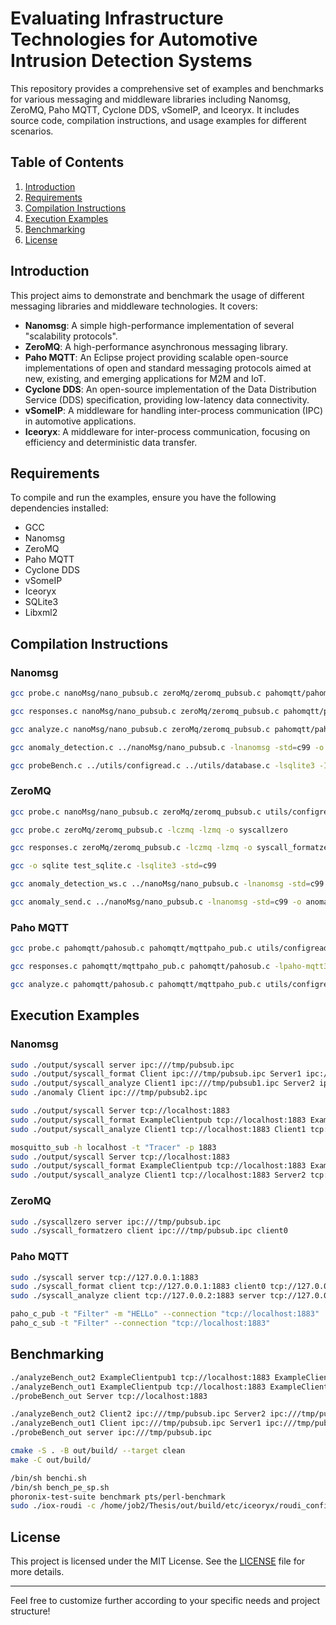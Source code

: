 # Evaluating Infrastructure Technologies for Automotive Intrusion Detection Systems

This repository provides a comprehensive set of examples and benchmarks for various messaging and middleware libraries including Nanomsg, ZeroMQ, Paho MQTT, Cyclone DDS, vSomeIP, and Iceoryx. It includes source code, compilation instructions, and usage examples for different scenarios.

## Table of Contents
1. [Introduction](#introduction)
2. [Requirements](#requirements)
3. [Compilation Instructions](#compilation-instructions)
4. [Execution Examples](#execution-examples)
5. [Benchmarking](#benchmarking)
6. [License](#license)

## Introduction
This project aims to demonstrate and benchmark the usage of different messaging libraries and middleware technologies. It covers:

- **Nanomsg**: A simple high-performance implementation of several "scalability protocols".
- **ZeroMQ**: A high-performance asynchronous messaging library.
- **Paho MQTT**: An Eclipse project providing scalable open-source implementations of open and standard messaging protocols aimed at new, existing, and emerging applications for M2M and IoT.
- **Cyclone DDS**: An open-source implementation of the Data Distribution Service (DDS) specification, providing low-latency data connectivity.
- **vSomeIP**: A middleware for handling inter-process communication (IPC) in automotive applications.
- **Iceoryx**: A middleware for inter-process communication, focusing on efficiency and deterministic data transfer.

## Requirements
To compile and run the examples, ensure you have the following dependencies installed:
- GCC
- Nanomsg
- ZeroMQ
- Paho MQTT
- Cyclone DDS
- vSomeIP
- Iceoryx
- SQLite3
- Libxml2

## Compilation Instructions
### Nanomsg
```sh
gcc probe.c nanoMsg/nano_pubsub.c zeroMq/zeromq_pubsub.c pahomqtt/pahomq_pubsub.c utils/configread.c factory/handlerFactory.c -I/usr/include/libxml2 -lxml2 -lnanomsg -lczmq -lzmq -lpaho-mqtt3a -w -o output/syscall

gcc responses.c nanoMsg/nano_pubsub.c zeroMq/zeromq_pubsub.c pahomqtt/pahomq_pubsub.c utils/configread.c factory/handlerFactory.c -I/usr/include/libxml2 -lxml2 -lnanomsg -lczmq -lzmq -lpaho-mqtt3a -w -o output/syscall_format

gcc analyze.c nanoMsg/nano_pubsub.c zeroMq/zeromq_pubsub.c pahomqtt/pahomq_pubsub.c utils/configread.c utils/database.c factory/handlerFactory.c -lnanomsg -I/usr/include/libxml2 -lxml2 -lsqlite3 -std=c99 -lczmq -lzmq -lpaho-mqtt3a -w -o output/syscall_analyze

gcc anomaly_detection.c ../nanoMsg/nano_pubsub.c -lnanomsg -std=c99 -o anomaly

gcc probeBench.c ../utils/configread.c ../utils/database.c -lsqlite3 -I/usr/include/libxml2 -lxml2 -o bench
```

### ZeroMQ
```sh
gcc probe.c nanoMsg/nano_pubsub.c zeroMq/zeromq_pubsub.c utils/configread.c factory/handlerFactory.c -I/usr/include/libxml2 -lxml2 -lnanomsg -lczmq -lzmq -o output/syscall

gcc probe.c zeroMq/zeromq_pubsub.c -lczmq -lzmq -o syscallzero

gcc responses.c zeroMq/zeromq_pubsub.c -lczmq -lzmq -o syscall_formatzero

gcc -o sqlite test_sqlite.c -lsqlite3 -std=c99

gcc anomaly_detection_ws.c ../nanoMsg/nano_pubsub.c -lnanomsg -std=c99 -o anomalyws

gcc anomaly_send.c ../nanoMsg/nano_pubsub.c -lnanomsg -std=c99 -o anomaly_send
```

### Paho MQTT
```sh
gcc probe.c pahomqtt/pahosub.c pahomqtt/mqttpaho_pub.c utils/configread.c -I/usr/include/libxml2 -lxml2 -lpaho-mqtt3c -o syscall

gcc responses.c pahomqtt/mqttpaho_pub.c pahomqtt/pahosub.c -lpaho-mqtt3c -o syscall_format

gcc analyze.c pahomqtt/pahosub.c pahomqtt/mqttpaho_pub.c utils/configread.c utils/database.c -I/usr/include/libxml2 -lxml2 -lsqlite3 -lpaho-mqtt3c -std=c99 -o syscall_analyze
```

## Execution Examples
### Nanomsg
```sh
sudo ./output/syscall server ipc:///tmp/pubsub.ipc
sudo ./output/syscall_format Client ipc:///tmp/pubsub.ipc Server1 ipc:///tmp/pubsub1.ipc
sudo ./output/syscall_analyze Client1 ipc:///tmp/pubsub1.ipc Server2 ipc:///tmp/pubsub2.ipc
sudo ./anomaly Client ipc:///tmp/pubsub2.ipc

sudo ./output/syscall Server tcp://localhost:1883
sudo ./output/syscall_format ExampleClientpub tcp://localhost:1883 ExampleClientpub tcp://localhost:1883
sudo ./output/syscall_analyze Client1 tcp://localhost:1883 Client1 tcp://localhost:1883

mosquitto_sub -h localhost -t "Tracer" -p 1883
sudo ./output/syscall Server tcp://localhost:1883
sudo ./output/syscall_format ExampleClientpub tcp://localhost:1883 ExampleClientPub tcp://localhost:1883
sudo ./output/syscall_analyze Client1 tcp://localhost:1883 Server2 tcp://localhost:1883
```

### ZeroMQ
```sh
sudo ./syscallzero server ipc:///tmp/pubsub.ipc
sudo ./syscall_formatzero client ipc:///tmp/pubsub.ipc client0
```

### Paho MQTT
```sh
sudo ./syscall server tcp://127.0.0.1:1883
sudo ./syscall_format client tcp://127.0.0.1:1883 client0 tcp://127.0.0.2:1883
sudo ./syscall_analyze client tcp://127.0.0.2:1883 server tcp://127.0.0.3:1883

paho_c_pub -t "Filter" -m "HELLo" --connection "tcp://localhost:1883"
paho_c_sub -t "Filter" --connection "tcp://localhost:1883"
```

## Benchmarking
```sh
./analyzeBench_out2 ExampleClientpub1 tcp://localhost:1883 ExampleClientPub1 tcp://localhost:1883
./analyzeBench_out1 ExampleClientpub tcp://localhost:1883 ExampleClientPub tcp://localhost:1883
./probeBench_out Server tcp://localhost:1883

./analyzeBench_out2 Client2 ipc:///tmp/pubsub.ipc Server2 ipc:///tmp/pubsub1.ipc
./analyzeBench_out1 Client ipc:///tmp/pubsub.ipc Server1 ipc:///tmp/pubsub1.ipc
./probeBench_out server ipc:///tmp/pubsub.ipc

cmake -S . -B out/build/ --target clean
make -C out/build/

/bin/sh benchi.sh
/bin/sh bench_pe_sp.sh
phoronix-test-suite benchmark pts/perl-benchmark
sudo ./iox-roudi -c /home/job2/Thesis/out/build/etc/iceoryx/roudi_config_example.toml
```

## License
This project is licensed under the MIT License. See the [LICENSE](LICENSE) file for more details.

---

Feel free to customize further according to your specific needs and project structure!
